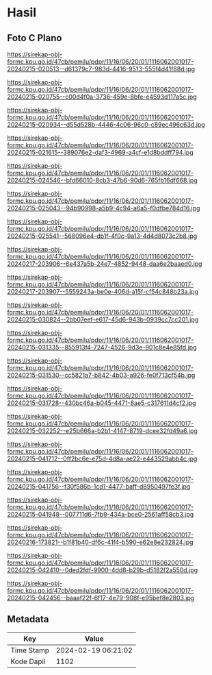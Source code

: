# Hasil

## Foto C Plano

https://sirekap-obj-formc.kpu.go.id/47cb/pemilu/pdpr/11/16/06/20/01/1116062001017-20240215-020513--d61379c7-983d-4416-9513-555f4d41f88d.jpg

https://sirekap-obj-formc.kpu.go.id/47cb/pemilu/pdpr/11/16/06/20/01/1116062001017-20240215-020755--c00d4f0a-3736-459e-8bfe-e4593d117a5c.jpg

https://sirekap-obj-formc.kpu.go.id/47cb/pemilu/pdpr/11/16/06/20/01/1116062001017-20240215-020934--d55d528b-4446-4c06-96c0-c89ec496c63d.jpg

https://sirekap-obj-formc.kpu.go.id/47cb/pemilu/pdpr/11/16/06/20/01/1116062001017-20240215-021615--389076e2-daf3-4969-a4cf-e1d8bddff794.jpg

https://sirekap-obj-formc.kpu.go.id/47cb/pemilu/pdpr/11/16/06/20/01/1116062001017-20240215-024546--bfd66010-8cb3-47b6-90d6-765fb16df668.jpg

https://sirekap-obj-formc.kpu.go.id/47cb/pemilu/pdpr/11/16/06/20/01/1116062001017-20240215-025043--94b90998-a5b9-4c94-a6a5-f0dfbe784d16.jpg

https://sirekap-obj-formc.kpu.go.id/47cb/pemilu/pdpr/11/16/06/20/01/1116062001017-20240215-025541--568096e4-db1f-4f0c-9a13-4d4d8073c2b8.jpg

https://sirekap-obj-formc.kpu.go.id/47cb/pemilu/pdpr/11/16/06/20/01/1116062001017-20240217-203906--6e437a5b-24e7-4852-9448-daa6e2baaed0.jpg

https://sirekap-obj-formc.kpu.go.id/47cb/pemilu/pdpr/11/16/06/20/01/1116062001017-20240217-203907--5559243a-be0e-406d-a15f-cf54c848b23a.jpg

https://sirekap-obj-formc.kpu.go.id/47cb/pemilu/pdpr/11/16/06/20/01/1116062001017-20240215-030824--2bb07eef-e617-45d6-943b-0939cc7cc201.jpg

https://sirekap-obj-formc.kpu.go.id/47cb/pemilu/pdpr/11/16/06/20/01/1116062001017-20240215-031335--855913f4-7247-4526-9d3e-901c8e4e85fd.jpg

https://sirekap-obj-formc.kpu.go.id/47cb/pemilu/pdpr/11/16/06/20/01/1116062001017-20240215-031530--cc5821a7-b842-4b03-a926-fe0f713cf54b.jpg

https://sirekap-obj-formc.kpu.go.id/47cb/pemilu/pdpr/11/16/06/20/01/1116062001017-20240215-031728--430bc46a-b045-4471-8ae5-c317611d4cf2.jpg

https://sirekap-obj-formc.kpu.go.id/47cb/pemilu/pdpr/11/16/06/20/01/1116062001017-20240215-032252--e25b666a-b2b1-4147-8719-dcee32fd49a6.jpg

https://sirekap-obj-formc.kpu.go.id/47cb/pemilu/pdpr/11/16/06/20/01/1116062001017-20240215-041712--0ff2bc6e-e75d-4d8a-ae22-e443529abb4c.jpg

https://sirekap-obj-formc.kpu.go.id/47cb/pemilu/pdpr/11/16/06/20/01/1116062001017-20240215-041756--f30f586b-1cd1-4477-baff-d8950497fe3f.jpg

https://sirekap-obj-formc.kpu.go.id/47cb/pemilu/pdpr/11/16/06/20/01/1116062001017-20240215-041948--007711d6-7fb9-434a-bce0-2561aff58cb3.jpg

https://sirekap-obj-formc.kpu.go.id/47cb/pemilu/pdpr/11/16/06/20/01/1116062001017-20240216-173821--b1f81b40-df6c-41f4-b590-e62e8e232824.jpg

https://sirekap-obj-formc.kpu.go.id/47cb/pemilu/pdpr/11/16/06/20/01/1116062001017-20240215-042410--0ded2fdf-9900-4dd8-b29b-d5182f2a550d.jpg

https://sirekap-obj-formc.kpu.go.id/47cb/pemilu/pdpr/11/16/06/20/01/1116062001017-20240215-042456--baaaf22f-6f17-4e79-908f-e95bef8e2803.jpg


## Metadata

| Key        | Value               |
| ---------- | ------------------- |
| Time Stamp | 2024-02-19 06:21:02 |
| Kode Dapil | 1102                |



